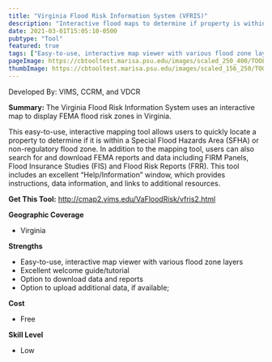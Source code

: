 ```yaml
---
title: "Virginia Flood Risk Information System (VFRIS)"
description: "Interactive flood maps to determine if property is within a FEMA flood risk zone."
date: 2021-03-01T15:05:10-0500
pubtype: "Tool"
featured: true
tags: ["Easy-to-use, interactive map viewer with various flood zone layers", "Excellent welcome guide/tutorial", "Option to download data and reports", "Option to upload additional data, if available;"]
pageImage: https://cbtooltest.marisa.psu.edu/images/scaled_250_400/TOOLID_17.0_ScreenCapture-1.png
thumbImage: https://cbtooltest.marisa.psu.edu/images/scaled_156_250/TOOLID_17.0_ScreenCapture-1.png
---
```

Developed By: VIMS, CCRM, and VDCR

**Summary:** The Virginia Flood Risk Information System uses an interactive map to display FEMA flood risk zones in Virginia. 

This easy-to-use, interactive mapping tool allows users to quickly locate a property to determine if it is within a Special Flood Hazards Area (SFHA) or non-regulatory flood zone. In addition to the mapping tool, users can also search for and download FEMA reports and data including FIRM Panels, Flood Insurance Studies (FIS) and Flood Risk Reports (FRR). This tool includes an excellent “Help/Information” window, which provides instructions, data information, and links to additional resources.

__**Get This Tool:**__ http://cmap2.vims.edu/VaFloodRisk/vfris2.html

__**Geographic Coverage**__
- Virginia

__**Strengths**__
-  Easy-to-use, interactive map viewer with various flood zone layers
-   Excellent welcome guide/tutorial
-   Option to download data and reports
-   Option to upload additional data, if available;

__**Cost**__
- Free

__**Skill Level**__
- Low
